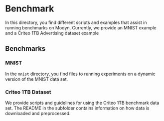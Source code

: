 # Benchmark

In this directory, you find different scripts and examples that assist in running benchmarks on Modyn.
Currently, we provide an MNIST example and a Criteo 1TB Advertising dataset example 


## Benchmarks

### MNIST 
In the `mnist` directory, you find files to running experiments on a dynamic version of the MNIST data set.


### Criteo 1TB Dataset
We provide scripts and guidelines for using the Criteo 1TB benchmark data set.
The README in the subfolder contains information on how data is downloaded and preprocessed. 

